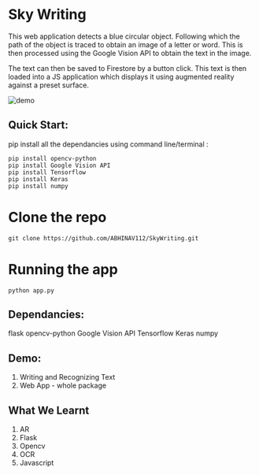 # Sky Writing
This web application detects a blue circular object. Following which the path of the object is traced to obtain an image of a letter or word. This is then processed using the Google Vision API to obtain the text in the image.

The text can then be saved to Firestore by a button click. This text is then loaded into a JS application which displays it using augmented reality against a preset surface.

![demo](https://raw.githubusercontent.com/ABHINAV112/SkyWriting/master/output/screenRecord.gif)

## Quick Start:
pip install all the dependancies using command line/terminal :
```
pip install opencv-python
pip install Google Vision API
pip install Tensorflow
pip install Keras
pip install numpy
```
# Clone the repo
```
git clone https://github.com/ABHINAV112/SkyWriting.git
```
# Running the app
```
python app.py
```
## Dependancies:
flask
opencv-python
Google Vision API
Tensorflow
Keras
numpy

## Demo:
1. Writing and Recognizing Text
2. Web App - whole package

## What We Learnt
1. AR
2. Flask
3. Opencv
4. OCR
5. Javascript
